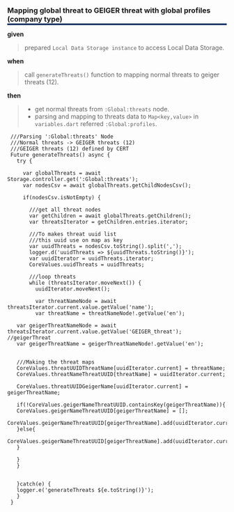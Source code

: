  <h3 style="box-shadow: 0px 4px 0px 0px #233c68;">Mapping global threat to GEIGER threat with global profiles (company type)</h3>
 
  **given**
  > prepared `Local Data Storage instance` to access Local Data Storage.
  
  **when** 
  > call `generateThreats()` function to mapping normal threats to geiger threats (12). 
     
  **then** 
  > - get normal threats from `:Global:threats` node. 
  > - parsing and mapping to threats data to `Map<key,value>` in `variables.dart` referred `:Global:profiles`.
 
     ///Parsing ':Global:threats' Node
     ///Normal threats -> GEIGER threats (12)
     ///GEIGER threats (12) defined by CERT
     Future generateThreats() async {
       try {
     
         var globalThreats = await Storage.controller.get(':Global:threats');
         var nodesCsv = await globalThreats.getChildNodesCsv();
     
         if(nodesCsv.isNotEmpty) {
     
           ///get all threat nodes
           var getChildren = await globalThreats.getChildren();
           var threatsIterator = getChildren.entries.iterator;
     
           ///To makes threat uuid list
           ///this uuid use on map as key
           var uuidThreats = nodesCsv.toString().split(',');
           logger.d('uuidThreats => ${uuidThreats.toString()}');
           var uuidIterator = uuidThreats.iterator;
           CoreValues.uuidThreats = uuidThreats;
     
           ///loop threats
           while (threatsIterator.moveNext()) {
             uuidIterator.moveNext();
     
             var threatNameNode = await threatsIterator.current.value.getValue('name');
             var threatName = threatNameNode!.getValue('en');
     
       var geigerThreatNameNode = await threatsIterator.current.value.getValue('GEIGER_threat');  //geigerThreat
       var geigerThreatName = geigerThreatNameNode!.getValue('en');
     
     
       ///Making the threat maps
       CoreValues.threatUUIDThreatName[uuidIterator.current] = threatName;
       CoreValues.threatNameThreatUUID[threatName] = uuidIterator.current;
     
       CoreValues.threatUUIDGeigerName[uuidIterator.current] = geigerThreatName;
     
       if(!CoreValues.geigerNameThreatUUID.containsKey(geigerThreatName)){
       CoreValues.geigerNameThreatUUID[geigerThreatName] = [];
       CoreValues.geigerNameThreatUUID[geigerThreatName].add(uuidIterator.current);
       }else{
       CoreValues.geigerNameThreatUUID[geigerThreatName].add(uuidIterator.current);
       }
     
       }
       }
     
     
       }catch(e) {
       logger.e('generateThreats ${e.toString()}');
       }
     }
     